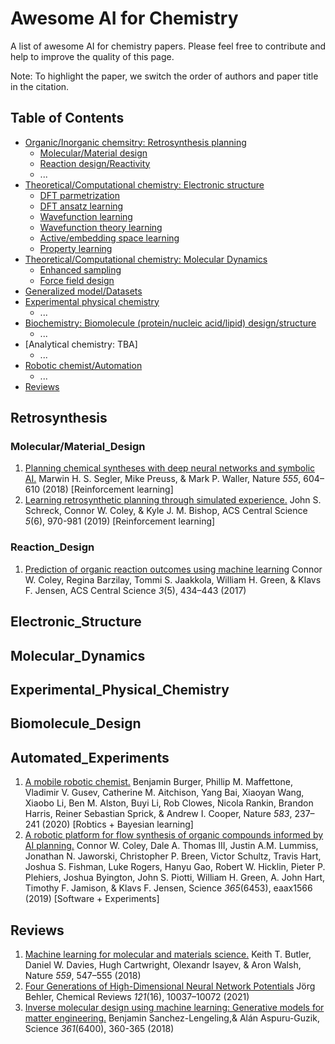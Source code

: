 # Awesome AI for Chemistry

A list of awesome AI for chemistry papers. Please feel free to contribute and help to improve the quality of this page.

Note: To highlight the paper, we switch the order of authors and paper title in the citation.

## Table of Contents
- [Organic/Inorganic chemsitry: Retrosynthesis planning](#retrosynthesis)
    - [Molecular/Material design](#molecular/material_design)
    - [Reaction design/Reactivity](#reaction_design)
    - ...
- [Theoretical/Computational chemistry: Electronic structure](#electronic_structure)
    - [DFT parmetrization](#dft_parmetrization)
    - [DFT ansatz learning](#dft_ansatz_learning)
    - [Wavefunction learning](#wavefunction_learning)
    - [Wavefunction theory learning](#wavefunction_theory_learning)
    - [Active/embedding space learning](#active_embedding_space_learning)
    - [Property learning](#property_learning)
- [Theoretical/Computational chemistry: Molecular Dynamics](#molecular_dynamics)
    - [Enhanced sampling](#enhanced_sampling)
    - [Force field design](#force_field_design) 
- [Generalized model/Datasets](#generalized_model/datasets)
- [Experimental physical chemistry](#experimental_physical_chemistry)
    - ...
- [Biochemistry: Biomolecule (protein/nucleic acid/lipid) design/structure](#biomolecule_design)
    - ...
- [Analytical chemistry: TBA]
    - ...
- [Robotic chemist/Automation](#automated_experiments)
    - ...
- [Reviews](#reviews)


## Retrosynthesis
### Molecular/Material_Design
1. [Planning chemical syntheses with deep neural networks and symbolic AI.](https://www.nature.com/articles/nature25978)
    Marwin H. S. Segler, Mike Preuss, & Mark P. Waller, Nature *555*, 604–610 (2018) [Reinforcement learning]
2. [Learning retrosynthetic planning through simulated experience.](https://pubs.acs.org/doi/full/10.1021/acscentsci.9b00055)
    John S. Schreck, Connor W. Coley, & Kyle J. M. Bishop, ACS Central Science *5*(6), 970-981 (2019) [Reinforcement learning]

### Reaction_Design
1. [Prediction of organic reaction outcomes using machine learning](https://pubs.acs.org/doi/full/10.1021/acscentsci.7b00064)
    Connor W. Coley, Regina Barzilay, Tommi S. Jaakkola, William H. Green, & Klavs F. Jensen, ACS Central Science *3*(5), 434–443 (2017)

## Electronic_Structure

## Molecular_Dynamics

## Experimental_Physical_Chemistry

## Biomolecule_Design

## Automated_Experiments
1. [A mobile robotic chemist.](https://www.nature.com/articles/s41586-020-2442-2)
    Benjamin Burger, Phillip M. Maffettone, Vladimir V. Gusev, Catherine M. Aitchison, Yang Bai, Xiaoyan Wang, Xiaobo Li, Ben M. Alston, Buyi Li, Rob Clowes, Nicola Rankin, Brandon Harris, Reiner Sebastian Sprick, & Andrew I. Cooper, Nature *583*, 237–241 (2020) [Robtics + Bayesian learning]
2. [A robotic platform for flow synthesis of organic compounds informed by AI planning.](https://www.science.org/doi/full/10.1126/science.aax1566) 
    Connor W. Coley, Dale A. Thomas III, Justin A.M. Lummiss, Jonathan N. Jaworski, Christopher P. Breen, Victor Schultz, Travis Hart, Joshua S. Fishman, Luke Rogers, Hanyu Gao, Robert W. Hicklin, Pieter P. Plehiers, Joshua Byington, John S. Piotti, William H. Green, A. John Hart, Timothy F. Jamison, & Klavs F. Jensen, Science *365*(6453), eaax1566 (2019) [Software + Experiments]

## Reviews
1. [Machine learning for molecular and materials science.](https://www.nature.com/articles/s41586-018-0337-2)
    Keith T. Butler, Daniel W. Davies, Hugh Cartwright, Olexandr Isayev, & Aron Walsh, Nature *559*, 547–555 (2018)
2. [Four Generations of High-Dimensional Neural Network Potentials](https://pubs.acs.org/doi/10.1021/acs.chemrev.0c00868)
    Jörg Behler, Chemical Reviews *121*(16), 10037–10072 (2021)
3. [Inverse molecular design using machine learning: Generative models for matter engineering.](https://www.science.org/doi/10.1126/science.aat2663)
    Benjamin Sanchez-Lengeling,& Alán Aspuru-Guzik, Science *361*(6400), 360-365 (2018) 

